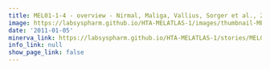 ```yaml
---
title: MEL01-1-4 - overview - Nirmal, Maliga, Vallius, Sorger et al., 2021
image: https://labsyspharm.github.io/HTA-MELATLAS-1/images/thumbnail-MEL01-1-4-overview.jpg
date: '2011-01-05'
minerva_link: https://labsyspharm.github.io/HTA-MELATLAS-1/stories/MEL01-1-4-overview.html
info_link: null
show_page_link: false
---
```

